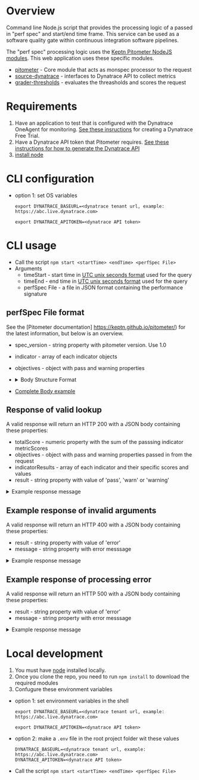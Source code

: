 # Overview

Command line Node.js script that provides the processing logic of a passed in "perf spec" and start/end time frame. This service can be used as a software quality gate within continuous integration software pipelines. 

The "perf spec" processing logic uses the [Keptn Pitometer NodeJS modules](https://github.com/keptn/pitometer). This web application uses these specific modules.
* [pitometer](https://github.com/pitometer/pitometer) - Core module that acts as monspec processor to the request
* [source-dynatrace](https://github.com/pitometer/source-dynatrace) - interfaces to Dynatrace API to collect metrics
* [grader-thresholds](https://github.com/pitometer/grader-thresholds) - evaluates the threasholds and scores the request

# Requirements

1. Have an application to test that is configured with the Dynatrace OneAgent for monitoring. [See these insructions](https://www.dynatrace.com/trial/) for creating a Dynatrace Free Trial.
1. Have a Dynatrace API token that Pitometer requires. [See these instructions for how to generate the Dynatrace API ](https://www.dynatrace.com/support/help/extend-dynatrace/dynatrace-api/basics/dynatrace-api-authentication/)
1. [install node](https://nodejs.org/en/download/package-manager/)

# CLI configuration

* option 1: set OS variables
    ```
    export DYNATRACE_BASEURL=<dynatrace tenant url, example: https://abc.live.dynatrace.com>

    export DYNATRACE_APITOKEN=<dynatrace API token>
    ```

# CLI usage
* Call the script ```npm start <startTime> <endTime> <perfSpec File>```
* Arguments
  * timeStart - start time in [UTC unix seconds format](https://cloud.google.com/dataprep/docs/html/UNIXTIME-Function_57344718) used for the query
  * timeEnd - end time in [UTC unix seconds format](https://cloud.google.com/dataprep/docs/html/UNIXTIME-Function_57344718) used for the query
  * perfSpec File - a file in JSON format containing the performance signature


## perfSpec File format

See the [Pitometer documentation] https://keptn.github.io/pitometer/) for the latest information, but below is an overview.
* spec_version - string property with pitometer version.  Use 1.0
* indicator - array of each indicator objects
* objectives - object with pass and warning properties
* <details><summary>Body Structure Format</summary>

    ```
    {
        "spec_version": "1.0",
        "indicators": [ { <Indicator object 1> } ],
        "objectives": {
            "pass": 100,
            "warning": 50
        }
    }
    ```

    </details>

* [Complete Body example](samples/perfspec-sample.json)


## Response of valid lookup

A valid response will return an HTTP 200 with a JSON body containing these properties:
* totalScore - numeric property with the sum of the passsing indicator metricScores
* objectives - object with pass and warning properties passed in from the request
* indicatorResults - array of each indicator and their specific scores and values
* result - string property with value of 'pass', 'warn' or 'warning'

<details><summary>
Example response message
</summary>

```
{
    "totalScore": 60,
    "objectives": {
        "pass": 100,
        "warning": 50
    },
    "indicatorResults": [
        {
            "id": "P90_ResponseTime_Frontend",
            "violations": [
                {
                    "value": 5824401.800000001,
                    "key": "SERVICE-BAB018A09DA36B75",
                    "breach": "upper_critical",
                    "threshold": 4000000
                }
            ],
            "score": 20
        },
        {
            "id": "AVG_ResponseTime_Frontend",
            "violations": [
                {
                    "value": 2476689.888888889,
                    "key": "SERVICE-BAB018A09DA36B75",
                    "breach": "upper_warning",
                    "threshold": 2000000
                }
            ],
            "score": 40
        }
    ],
    "result": "warning"
}
```

</details>

## Example response of invalid arguments

A valid response will return an HTTP 400 with a JSON body containing these properties:
* result - string property with value of 'error'
* message - string property with error messsage

<details><summary>
Example response message
</summary>

```
{
  "result": "error",
  "message": "Missing timeStart. Please check your request body and try again."
}
```
</details>

## Example response of processing error

A valid response will return an HTTP 500 with a JSON body containing these properties:
* result - string property with value of 'error'
* message - string property with error messsage

<details><summary>
Example response message
</summary>

```
{
  "result": "error",
  "message": "The given timeseries id is not configured."
}
```
</details>

# Local development

1. You must have [node](https://nodejs.org/en/download/) installed locally.
1. Once you clone the repo, you need to run ```npm install``` to download the required modules
1. Confugure these environment variables
  * option 1: set environment variables in the shell
    ```
    export DYNATRACE_BASEURL=<dynatrace tenant url, example: https://abc.live.dynatrace.com>

    export DYNATRACE_APITOKEN=<dynatrace API token>
    ```
  * option 2: make a ```.env``` file in the root project folder wit these values
    ```
    DYNATRACE_BASEURL=<dynatrace tenant url, example: https://abc.live.dynatrace.com> 
    DYNATRACE_APITOKEN=<dynatrace API token>
    ```
* Call the script ```npm start <startTime> <endTime> <perfSpec File>```
